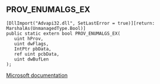 ## PROV_ENUMALGS_EX

```
[DllImport("Advapi32.dll", SetLastError = true)][return: MarshalAs(UnmanagedType.Bool)]
public static extern bool PROV_ENUMALGS_EX(
   uint hProv,
   uint dwFlags,
   IntPtr pbData,
   ref uint pcbData,
   uint dwBufLen
);
```

[Microsoft documentation](https://docs.microsoft.com/en-us/windows/win32/api/wincrypt/nf-wincrypt-provenumalgsex)

